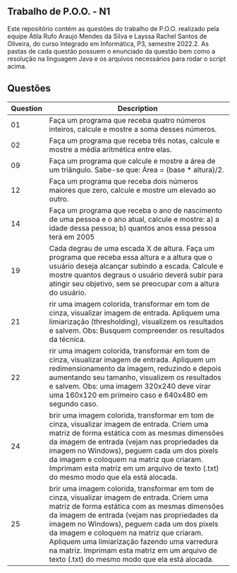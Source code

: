 ## Trabalho de P.O.O. - N1

Este repositório contém as questões do trabalho de P.O.O. realizado pela equipe Átila Rufo Araujo Mendes da Silva e Layssa Rachel Santos de Oliveira, do curso Integrado em Informática, P3, semestre 2022.2.
 As pastas de cada questão possuem o enunciado da questão bem como a resolução na linguagem Java e os arquivos
necessários para rodar o script acima.


## Questões

| Question | Description |
|---|---|
|01| Faça um programa que receba quatro números inteiros, calcule e mostre a soma desses números. |
|02| Faça um programa que receba três notas, calcule e mostre a média aritmética entre elas. | 
|09| Faça um programa que calcule e mostre a área de um triângulo. Sabe-se que: Área = (base * altura)/2. |
|12| Faça um programa que receba dois números maiores que zero, calcule e mostre um elevado ao outro. |
|14| Faça um programa que receba o ano de nascimento de uma pessoa e o ano atual, calcule e mostre: a) a idade dessa pessoa; b) quantos anos essa pessoa terá em 2005|
|19| Cada degrau de uma escada X de altura. Faça um programa que receba essa altura e a altura que o usuário deseja alcançar subindo a escada. Calcule e mostre quantos degraus o usuário deverá subir para atingir seu objetivo, sem se preocupar com a altura do usuário. |
|21|rir uma imagem colorida, transformar em tom de cinza, visualizar imagem de entrada. Apliquem uma limiarização (thresholding), visualizem os resultados e salvem. Obs: Busquem compreender os resultados da técnica. |
|22|rir uma imagem colorida, transformar em tom de cinza, visualizar imagem de entrada. Apliquem um redimensionamento da imagem, reduzindo e depois aumentando seu tamanho, visualizem os resultados e salvem. Obs: uma imagem 320x240 deve virar uma 160x120 em primeiro caso e 640x480 em segundo caso.| 
|24|brir uma imagem colorida, transformar em tom de cinza, visualizar imagem de entrada. Criem uma matriz de forma estática com as mesmas dimensões da imagem de entrada (vejam nas propriedades da imagem no Windows), peguem cada um dos pixels da imagem e coloquem na matriz que criaram. Imprimam esta matriz em um arquivo de texto (.txt) do mesmo modo que ela está alocada. |
|25|brir uma imagem colorida, transformar em tom de cinza, visualizar imagem de entrada. Criem uma matriz de forma estática com as mesmas dimensões da imagem de entrada (vejam nas propriedades da imagem no Windows), peguem cada um dos pixels da imagem e coloquem na matriz que criaram. Apliquem uma limiarização fazendo uma varredura na matriz. Imprimam esta matriz em um arquivo de texto (.txt) do mesmo modo que ela está alocada. |
